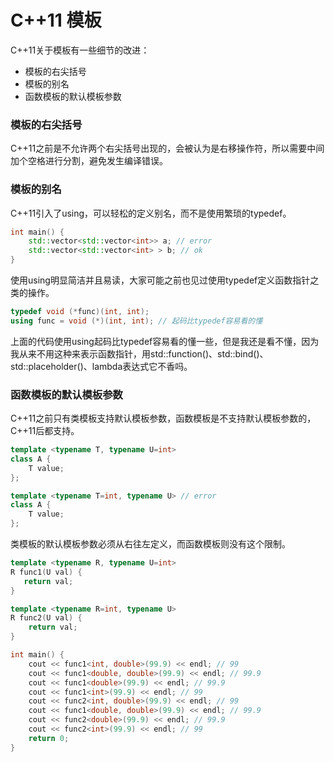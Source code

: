 # C++11 模板

C++11关于模板有一些细节的改进：

- 模板的右尖括号
- 模板的别名
- 函数模板的默认模板参数
  

### 模板的右尖括号
C++11之前是不允许两个右尖括号出现的，会被认为是右移操作符，所以需要中间加个空格进行分割，避免发生编译错误。

### 模板的别名
C++11引入了using，可以轻松的定义别名，而不是使用繁琐的typedef。
```cpp
int main() {
    std::vector<std::vector<int>> a; // error
    std::vector<std::vector<int> > b; // ok
}
```
使用using明显简洁并且易读，大家可能之前也见过使用typedef定义函数指针之类的操作。
```cpp
typedef void (*func)(int, int); 
using func = void (*)(int, int); // 起码比typedef容易看的懂
```
上面的代码使用using起码比typedef容易看的懂一些，但是我还是看不懂，因为我从来不用这种来表示函数指针，用std::function()、std::bind()、std::placeholder()、lambda表达式它不香吗。


### 函数模板的默认模板参数
C++11之前只有类模板支持默认模板参数，函数模板是不支持默认模板参数的，C++11后都支持。
```cpp
template <typename T, typename U=int>
class A {
    T value;  
};

template <typename T=int, typename U> // error
class A {
    T value;  
};
```
类模板的默认模板参数必须从右往左定义，而函数模板则没有这个限制。
```cpp
template <typename R, typename U=int>
R func1(U val) {
   return val;
}

template <typename R=int, typename U>
R func2(U val) {
    return val;
}

int main() {
    cout << func1<int, double>(99.9) << endl; // 99
    cout << func1<double, double>(99.9) << endl; // 99.9
    cout << func1<double>(99.9) << endl; // 99.9
    cout << func1<int>(99.9) << endl; // 99
    cout << func2<int, double>(99.9) << endl; // 99
    cout << func1<double, double>(99.9) << endl; // 99.9
    cout << func2<double>(99.9) << endl; // 99.9
    cout << func2<int>(99.9) << endl; // 99
    return 0;
}
```
